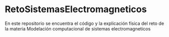 # RetoSistemasElectromagneticos
En este repositorio se encuentra el código y la explicación física del reto de la materia Modelación computacional de sistemas electromagneticos
